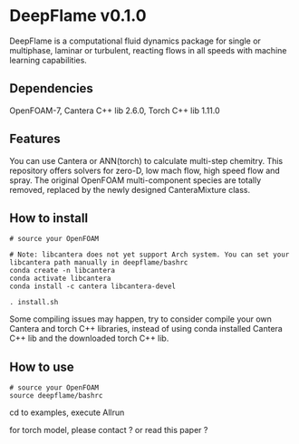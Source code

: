 # DeepFlame v0.1.0
DeepFlame is a computational fluid dynamics package for single or multiphase, laminar or turbulent, reacting flows in all speeds with machine learning capabilities.  

## Dependencies
OpenFOAM-7, Cantera C++ lib 2.6.0, Torch C++ lib 1.11.0

## Features
You can use Cantera or ANN(torch) to calculate multi-step chemitry.
This repository offers solvers for zero-D, low mach flow, high speed flow and spray.
The original OpenFOAM multi-component species are totally removed, replaced by the newly designed CanteraMixture class.

## How to install
```shell
# source your OpenFOAM

# Note: libcantera does not yet support Arch system. You can set your libcantera path manually in deepflame/bashrc
conda create -n libcantera
conda activate libcantera
conda install -c cantera libcantera-devel

. install.sh
```

Some compiling issues may happen, try to consider compile your own Cantera and torch C++ libraries, instead of using conda installed Cantera C++ lib and the downloaded torch C++ lib.

## How to use

```shell
# source your OpenFOAM
source deepflame/bashrc
```
cd to examples, execute Allrun

for torch model, please contact ? or read this paper ?

